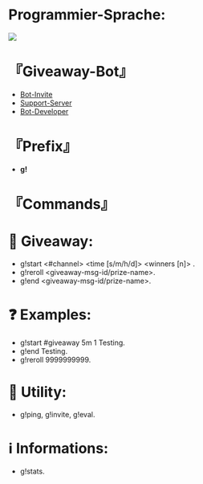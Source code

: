 # **Programmier-Sprache:**

![](https://img.shields.io/badge/Discord%20Bot-discord.js-9cf)

# **『Giveaway-Bot』**
- [Bot-Invite](https://discord.com/api/oauth2/authorize?client_id=935516871040573460&permissions=412585684080&scope=bot)
- [Support-Server](https://discord.gg/WVKaXGpcJz)
- [Bot-Developer](https://discord.com/channels/@me/935531767404847174)
# **『Prefix』**
- **g!**

# **『Commands』**
# 💝 Giveaway:
- g!start <#channel> <time [s/m/h/d]> <winners [n]> <prize>.
- g!reroll <giveaway-msg-id/prize-name>.
- g!end <giveaway-msg-id/prize-name>.
# ❓ Examples:
- g!start #giveaway 5m 1 Testing.
- g!end Testing.
- g!reroll 9999999999.
# 🦾 Utility:
- g!ping, g!invite, g!eval.
# ℹ Informations:
- g!stats.

